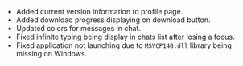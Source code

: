 - Added current version information to profile page.
- Added download progress displaying on download button.
- Updated colors for messages in chat.
- Fixed infinite typing being display in chats list after losing a focus.
- Fixed application not launching due to `MSVCP140.dll` library being missing on Windows.
